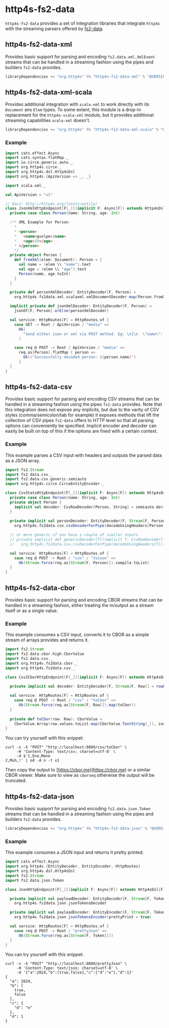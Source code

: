 # http4s-fs2-data

`http4s-fs2-data` provides a set of integration libraries that integrate `http4s` with the streaming parsers offered by [fs2-data](https://github.com/gnieh/fs2-data).

## http4s-fs2-data-xml

Provides basic support for parsing and encoding `fs2.data.xml.XmlEvent` streams that can be handled in a streaming fashion
using the pipes and builders `fs2-data` provides.

```scala
libraryDependencies += "org.http4s" %% "http4s-fs2-data-xml" % "@VERSION@"
```

## http4s-fs2-data-xml-scala

Provides additional integration with `scala-xml` to work directly with its `Document` ans `Elem` types. To some extent, 
this module is a drop-in replacement for the `http4s-scala-xml` module, but it provides additional streaming capabilities
`scala-xml` doesn't.

```scala
libraryDependencies += "org.http4s" %% "http4s-fs2-data-xml-scala" % "@VERSION@"
```

### Example

```scala mdoc
import cats.effect.Async
import cats.syntax.flatMap._
import io.circe.generic.auto._
import org.http4s.circe._
import org.http4s.dsl.Http4sDsl
import org.http4s.{ApiVersion => _, _}

import scala.xml._

val ApiVersion = "v1"

// Docs: http://http4s.org/latest/entity/
class JsonXmlHttpEndpoint[F[_]](implicit F: Async[F]) extends Http4sDsl[F] {
  private case class Person(name: String, age: Int)

  /** XML Example for Person:
    *
    * <person>
    *   <name>gvolpe</name>
    *   <age>30</age>
    * </person>
    */
  private object Person {
    def fromXml(elem: Document): Person = {
      val name = (elem \\ "name").text
      val age = (elem \\ "age").text
      Person(name, age.toInt)
    }
  }

  private def personXmlDecoder: EntityDecoder[F, Person] =
    org.http4s.fs2data.xml.scalaxml.xmlDocumentDecoder.map(Person.fromXml)

  implicit private def jsonXmlDecoder: EntityDecoder[F, Person] =
    jsonOf[F, Person].orElse(personXmlDecoder)

  val service: HttpRoutes[F] = HttpRoutes.of {
    case GET -> Root / ApiVersion / "media" =>
      Ok(
        "Send either json or xml via POST method. Eg: \n{\n  \"name\": \"gvolpe\",\n  \"age\": 30\n}\n or \n <person>\n  <name>gvolpe</name>\n  <age>30</age>\n</person>"
      )

    case req @ POST -> Root / ApiVersion / "media" =>
      req.as[Person].flatMap { person =>
        Ok(s"Successfully decoded person: ${person.name}")
      }
  }
}
```

## http4s-fs2-data-csv

Provides basic support for parsing and encoding CSV streams that can be handled in a streaming fashion
using the pipes `fs2-data` provides. Note that this integration does not expose any implicits, but due to the varity of 
CSV styles (comma/semicolon/tab for example) it exposes methods that lift the collection of CSV pipes `fs2-data` offers
to HTTP level so that all parsing options can conveniently be specified. Implicit encoder and decoder can easily be built
on top of this if the options are fixed with a certain context.

### Example

This example parses a CSV input with headers and outputs the parsed data as a JSON array.

```scala mdoc
import fs2.Stream
import fs2.data.csv._
import fs2.data.csv.generic.semiauto
import org.http4s.circe.CirceEntityEncoder._

class CsvStatsHttpEndpoint[F[_]](implicit F: Async[F]) extends Http4sDsl[F] {
  private case class Person(name: String, age: Int)
  private object Person {
    implicit val decoder: CsvRowDecoder[Person, String] = semiauto.deriveCsvRowDecoder
  }
  
  private implicit val personDecoder: EntityDecoder[F, Stream[F, Person]] =
    org.http4s.fs2data.csv.csvDecoderForPipe(decodeUsingHeaders[Person]())

  // or more generic if you have a couple of similar inputs
  // private implicit def genericDecoder[T](implicit T: CsvRowDecoder[T, String]): EntityDecoder[F, Stream[F, T]] =
  //   org.http4s.fs2data.csv.csvDecoderForPipe(decodeUsingHeaders[T]())

  val service: HttpRoutes[F] = HttpRoutes.of { 
    case req @ POST -> Root / "csv" / "toJson" =>
      Ok(Stream.force(req.as[Stream[F, Person]]).compile.toList)
  }
}
```

## http4s-fs2-data-cbor

Provides basic support for parsing and encoding CBOR streams that can be handled in a streaming fashion, either
treating the in/output as a stream itself or as a single value.

### Example

This example consumes a CSV input, converts it to CBOR as a simple stream of arrays provides and returns it.

```scala mdoc
import fs2.Stream
import fs2.data.cbor.high.CborValue
import fs2.data.csv._
import org.http4s.fs2data.cbor._
import org.http4s.fs2data.csv._

class Csv2CborHttpEndpoint[F[_]](implicit F: Async[F]) extends Http4sDsl[F] {

  private implicit val decoder: EntityDecoder[F, Stream[F, Row]] = rowDecoder()
  
  val service: HttpRoutes[F] = HttpRoutes.of { 
    case req @ POST -> Root / "csv" / "toCbor" =>
      Ok(Stream.force(req.as[Stream[F, Row]]).map(toCbor))
  }
  
  private def toCbor(row: Row): CborValue =
    CborValue.Array(row.values.toList.map(CborValue.TextString(_)), indefinite = false)
}
```

You can try yourself with this snippet:

```shell
curl -s -X "POST" "http://localhost:8080/csv/toCbor" \
     -H 'Content-Type: text/csv; charset=utf-8' \
     -d $'1,Ene,Mene
2,Muh,!' | od -A n -t x1
```

Then copy the output to [https://cbor.me](https://cbor.me) or a similar CBOR viewer. Make sure to view as `cborseq` otherwise the output will be truncated.



## http4s-fs2-data-json

Provides basic support for parsing and encoding `fs2.data.json.Token` streams that can be handled in a streaming fashion
using the pipes and builders `fs2-data` provides.

```scala
libraryDependencies += "org.http4s" %% "http4s-fs2-data-json" % "@VERSION@"
```

### Example

This example consumes a JSON input and returns it pretty printed.

```scala mdoc
import cats.effect.Async
import org.http4s.{EntityDecoder, EntityEncoder, HttpRoutes}
import org.http4s.dsl.Http4sDsl
import fs2.Stream
import fs2.data.json.Token

class JsonHttpEndpoint[F[_]](implicit F: Async[F]) extends Http4sDsl[F] {

  private implicit val payloadDecoder: EntityDecoder[F, Stream[F, Token]] =
    org.http4s.fs2data.json.jsonTokensDecoder

  private implicit val payloadEncoder: EntityEncoder[F, Stream[F, Token]] =
    org.http4s.fs2data.json.jsonTokensEncoder(prettyPrint = true)

  val service: HttpRoutes[F] = HttpRoutes.of {
    case req @ POST -> Root / "prettyJson" =>
      Ok(Stream.force(req.as[Stream[F, Token]]))
  }
}
```

You can try yourself with this snippet:

```shell
curl -s -X "POST" "http://localhost:8080/prettyJson" \
     -H 'Content-Type: text/json; charset=utf-8' \
     -d '{"a":2024,"b":[true,false],"c":{"d":"e"},"d":1}'
{
  "a": 2024,
  "b": [
    true,
    false
  ],
  "c": {
    "d": "e"
  },
  "d": 1
}
```

